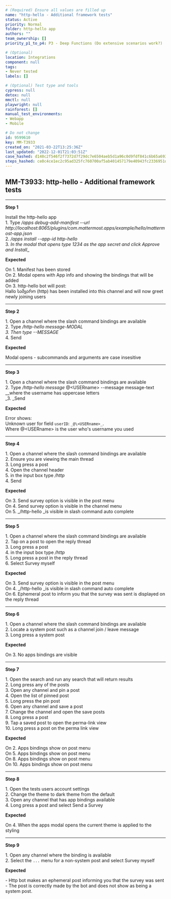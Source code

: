 ```yaml
---
# (Required) Ensure all values are filled up
name: "http-hello - Additional framework tests"
status: Active
priority: Normal
folder: http-hello app
authors: ""
team_ownership: []
priority_p1_to_p4: P3 - Deep Functions (Do extensive scenarios work?)

# (Optional)
location: Integrations
component: null
tags: 
- Never tested
labels: []

# (Optional) Test type and tools
cypress: null
detox: null
mmctl: null
playwright: null
rainforest: []
manual_test_environments: 
- Webapp
- Mobile

# Do not change
id: 9599610
key: MM-T3933
created_on: "2021-03-22T13:25:36Z"
last_updated: "2022-12-01T21:03:51Z"
case_hashed: d148c2f546f2f7372d7f29dc7e6504aeb5d1a96c0d9fdf841c6b65a69349dcae7660faa1fc676e297e84428ea20a38ac
steps_hashed: ce0c4ce1ec2c95ad325fc760700af5ab401457179e40943fc2336951d1b4a706973b00700edddc3a0a7cc3e5f4113c9f
---
```


<!-- (Auto-generated) Based on frontmatter's "key" and "name" -->

## MM-T3933: http-hello - Additional framework tests

---

**Step 1**

Install the http-hello app\
1\. Type _/apps debug-add-manifest --url http\://localhost:8065/plugins/com.mattermost.apps/example/hello/mattermost-app.json_\
2\. _/apps install --app-id http-hello_\
3\. _In the modal that opens type 1234 as the app secret and click Approve and Install_\_

**Expected**

On 1. Manifest has been stored\
On 2. Modal opens with App info and showing the bindings that will be added\
On 3. http-hello bot will post:\
Hallo სამყარო (http) has been installed into this channel and will now greet newly joining users

---

**Step 2**

1\. Open a channel where the slash command bindings are available\
2\. Type _/http-hello message-MODAL_\
_3. _Then type_ --MESSAGE_\
4\. Send

**Expected**

Modal opens - subcommands and arguments are case insesitive

---

**Step 3**

1\. Open a channel where the slash command bindings are available\
2\. Type _/http-hello message_ @\<USERname> --message message-text \_\_where the username has uppercase letters\
\_3. \_Send

**Expected**

Error shows:\
Unknown user for field `userID`: `_@\<USERname>_`.\
Where @\<USERname> is the user who's username you used

---

**Step 4**

1\. Open a channel where the slash command bindings are available\
2\. Ensure you are viewing the main thread\
3\. Long press a post\
4\. Open the channel header\
5\. in the input box type _/http_\
4\. Send

**Expected**

On 3. Send survey option is visible in the post menu\
On 4. Send survey option is visible in the channel menu\
On 5. \_/http-hello \_is visible in slash command auto complete

---

**Step 5**

1\. Open a channel where the slash command bindings are available\
2\. Tap on a post to open the reply thread\
3\. Long press a post\
4\. in the input box type _/http_\
5\. Long press a post in the reply thread\
6\. Select Survey myself

**Expected**

On 3. Send survey option is visible in the post menu\
On 4. \_/http-hello \_is visible in slash command auto complete\
On 6. Ephemeral post to inform you that the survey was sent is displayed on the reply thread

---

**Step 6**

1\. Open a channel where the slash command bindings are available\
2\. Locate a system post such as a channel join / leave message\
3\. Long press a system post

**Expected**

On 3. No apps bindings are visible

---

**Step 7**

1\. Open the search and run any search that will return results\
2\. Long press any of the posts\
3\. Open any channel and pin a post\
4\. Open the list of pinned post\
5\. Long press the pin post\
6\. Open any channel and save a post\
7\. Change the channel and open the save posts\
8\. Long press a post\
9\. Tap a saved post to open the perma-link view\
10\. Long press a post on the perma link view

**Expected**

On 2. Apps bindings show on post menu\
On 5. Apps bindings show on post menu\
On 8. Apps bindings show on post menu\
On 10. Apps bindings show on post menu

---

**Step 8**

1\. Open the tests users account settings\
2\. Change the theme to dark theme from the default\
3\. Open any channel that has app bindings available\
4\. Long press a post and select Send a Survey

**Expected**

On 4. When the apps modal opens the current theme is applied to the styling

---

**Step 9**

1\. Open any channel where the binding is available\
2\. Select the `...` menu for a non-system post and select Survey myself

**Expected**

\- Http bot makes an ephemeral post informing you that the survey was sent\
\- The post is correctly made by the bot and does not show as being a system post.
